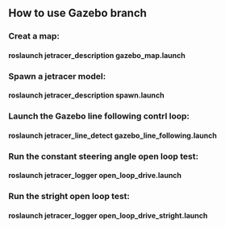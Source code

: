 ## How to use Gazebo branch
### Creat a map:
#### roslaunch jetracer_description gazebo_map.launch 
### Spawn a jetracer model:
#### roslaunch jetracer_description spawn.launch
### Launch the Gazebo line following contrl loop:
#### roslaunch jetracer_line_detect gazebo_line_following.launch
### Run the constant steering angle open loop test:
#### roslaunch jetracer_logger open_loop_drive.launch
### Run the stright open loop test:
#### roslaunch jetracer_logger open_loop_drive_stright.launch
